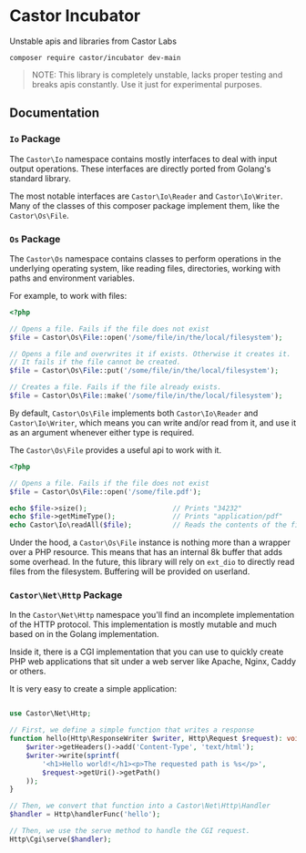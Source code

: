 Castor Incubator
================

Unstable apis and libraries from Castor Labs

```
composer require castor/incubator dev-main
```

> NOTE: This library is completely unstable, lacks proper testing and
> breaks apis constantly. Use it just for experimental purposes.

## Documentation

### `Io` Package

The `Castor\Io` namespace contains mostly interfaces to deal with input
output operations. These interfaces are directly ported from Golang's 
standard library.

The most notable interfaces are `Castor\Io\Reader` and `Castor\Io\Writer`.
Many of the classes of this composer package implement them, like the
`Castor\Os\File`.

### `Os` Package

The `Castor\Os` namespace contains classes to perform operations in the
underlying operating system, like reading files, directories, working
with paths and environment variables.

For example, to work with files:

```php
<?php

// Opens a file. Fails if the file does not exist
$file = Castor\Os\File::open('/some/file/in/the/local/filesystem');

// Opens a file and overwrites it if exists. Otherwise it creates it.
// It fails if the file cannot be created.
$file = Castor\Os\File::put('/some/file/in/the/local/filesystem');

// Creates a file. Fails if the file already exists.
$file = Castor\Os\File::make('/some/file/in/the/local/filesystem');
```

By default, `Castor\Os\File` implements both `Castor\Io\Reader` and
`Castor\Io\Writer`, which means you can write and/or read from it, and 
use it as an argument whenever either type is required.

The `Castor\Os\File` provides a useful api to work with it.

```php
<?php

// Opens a file. Fails if the file does not exist
$file = Castor\Os\File::open('/some/file.pdf');

echo $file->size();                     // Prints "34232" 
echo $file->getMimeType();              // Prints "application/pdf"
echo Castor\Io\readAll($file);          // Reads the contents of the file
```

Under the hood, a `Castor\Os\File` instance is nothing more than a wrapper
over a PHP resource. This means that has an internal 8k buffer that adds
some overhead. In the future, this library will rely on `ext_dio` to 
directly read files from the filesystem. Buffering will be provided on 
userland.

### `Castor\Net\Http` Package

In the `Castor\Net\Http` namespace you'll find an incomplete implementation of
the HTTP protocol. This implementation is mostly mutable and much 
based on in the Golang implementation.

Inside it, there is a CGI implementation that you can use to quickly
create PHP web applications that sit under a web server like Apache, Nginx,
Caddy or others.

It is very easy to create a simple application:

```php

use Castor\Net\Http;

// First, we define a simple function that writes a response
function hello(Http\ResponseWriter $writer, Http\Request $request): void {
    $writer->getHeaders()->add('Content-Type', 'text/html');
    $writer->write(sprintf(
        '<h1>Hello world!</h1><p>The requested path is %s</p>',
        $request->getUri()->getPath()
    ));
}

// Then, we convert that function into a Castor\Net\Http\Handler
$handler = Http\handlerFunc('hello');

// Then, we use the serve method to handle the CGI request.
Http\Cgi\serve($handler);
```
